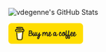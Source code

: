 ![vdegenne's GitHub Stats](https://github-readme-stats.vercel.app/api?username=vdegenne&count_private=true&show_icons=true&theme=tokyonight)

<!-- ![stats](https://github-profile-summary-cards.vercel.app/api/cards/profile-details?username=vdegenne&theme=default) -->

<a href="https://bmc.link/vdegenne" target="_blank"><img src="./bmc-button.png" alt="buy me a coffee" width=150></a>
